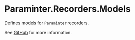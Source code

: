 # Paraminter.Recorders.Models

Defines models for `Paraminter` recorders.

See [GitHub](https://github.com/Paraminter/Paraminter.Recorders) for more information.